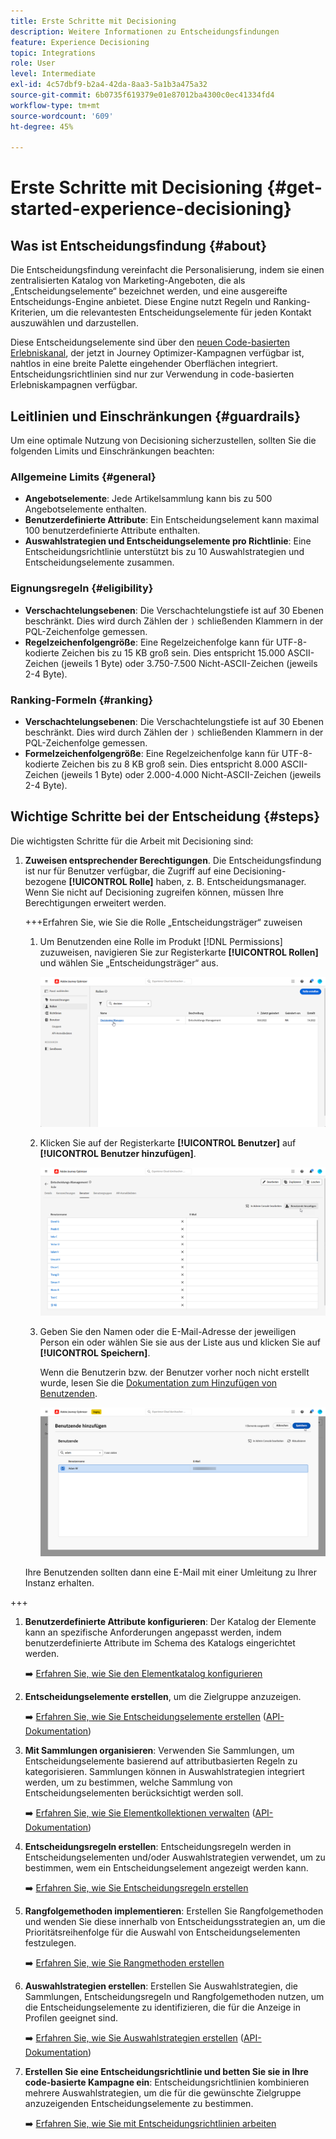```yaml
---
title: Erste Schritte mit Decisioning
description: Weitere Informationen zu Entscheidungsfindungen
feature: Experience Decisioning
topic: Integrations
role: User
level: Intermediate
exl-id: 4c57dbf9-b2a4-42da-8aa3-5a1b3a475a32
source-git-commit: 6b0735f619379e01e87012ba4300c0ec41334fd4
workflow-type: tm+mt
source-wordcount: '609'
ht-degree: 45%

---
```


# Erste Schritte mit Decisioning {#get-started-experience-decisioning}

## Was ist Entscheidungsfindung {#about}

Die Entscheidungsfindung vereinfacht die Personalisierung, indem sie einen zentralisierten Katalog von Marketing-Angeboten, die als „Entscheidungselemente“ bezeichnet werden, und eine ausgereifte Entscheidungs-Engine anbietet. Diese Engine nutzt Regeln und Ranking-Kriterien, um die relevantesten Entscheidungselemente für jeden Kontakt auszuwählen und darzustellen.

Diese Entscheidungselemente sind über den [neuen Code-basierten Erlebniskanal](https://experienceleague.adobe.com/de/docs/journey-optimizer/using/code-based-experience/get-started-code-based), der jetzt in Journey Optimizer-Kampagnen verfügbar ist, nahtlos in eine breite Palette eingehender Oberflächen integriert. Entscheidungsrichtlinien sind nur zur Verwendung in code-basierten Erlebniskampagnen verfügbar.

## Leitlinien und Einschränkungen {#guardrails}

Um eine optimale Nutzung von Decisioning sicherzustellen, sollten Sie die folgenden Limits und Einschränkungen beachten:

### Allgemeine Limits {#general}

* **Angebotselemente**: Jede Artikelsammlung kann bis zu 500 Angebotselemente enthalten.
* **Benutzerdefinierte Attribute**: Ein Entscheidungselement kann maximal 100 benutzerdefinierte Attribute enthalten.
* **Auswahlstrategien und Entscheidungselemente pro Richtlinie**: Eine Entscheidungsrichtlinie unterstützt bis zu 10 Auswahlstrategien und Entscheidungselemente zusammen.

### Eignungsregeln {#eligibility}

* **Verschachtelungsebenen**: Die Verschachtelungstiefe ist auf 30 Ebenen beschränkt. Dies wird durch Zählen der `)` schließenden Klammern in der PQL-Zeichenfolge gemessen.
* **Regelzeichenfolgengröße**: Eine Regelzeichenfolge kann für UTF-8-kodierte Zeichen bis zu 15 KB groß sein. Dies entspricht 15.000 ASCII-Zeichen (jeweils 1 Byte) oder 3.750-7.500 Nicht-ASCII-Zeichen (jeweils 2-4 Byte).

### Ranking-Formeln {#ranking}

* **Verschachtelungsebenen**: Die Verschachtelungstiefe ist auf 30 Ebenen beschränkt. Dies wird durch Zählen der `)` schließenden Klammern in der PQL-Zeichenfolge gemessen.
* **Formelzeichenfolgengröße**: Eine Regelzeichenfolge kann für UTF-8-kodierte Zeichen bis zu 8 KB groß sein. Dies entspricht 8.000 ASCII-Zeichen (jeweils 1 Byte) oder 2.000-4.000 Nicht-ASCII-Zeichen (jeweils 2-4 Byte).

## Wichtige Schritte bei der Entscheidung {#steps}

Die wichtigsten Schritte für die Arbeit mit Decisioning sind:

1. **Zuweisen entsprechender Berechtigungen**. Die Entscheidungsfindung ist nur für Benutzer verfügbar, die Zugriff auf eine Decisioning-bezogene **[!UICONTROL Rolle]** haben, z. B. Entscheidungsmanager. Wenn Sie nicht auf Decisioning zugreifen können, müssen Ihre Berechtigungen erweitert werden.

   +++Erfahren Sie, wie Sie die Rolle „Entscheidungsträger“ zuweisen

   1. Um Benutzenden eine Rolle im Produkt [!DNL Permissions] zuzuweisen, navigieren Sie zur Registerkarte **[!UICONTROL Rollen]** und wählen Sie „Entscheidungsträger“ aus.

      ![](assets/decision_permission_1.png)

   1. Klicken Sie auf der Registerkarte **[!UICONTROL Benutzer]** auf **[!UICONTROL Benutzer hinzufügen]**.

      ![](assets/decision_permission_2.png)

   1. Geben Sie den Namen oder die E-Mail-Adresse der jeweiligen Person ein oder wählen Sie sie aus der Liste aus und klicken Sie auf **[!UICONTROL Speichern]**.

      Wenn die Benutzerin bzw. der Benutzer vorher noch nicht erstellt wurde, lesen Sie die [Dokumentation zum Hinzufügen von Benutzenden](https://experienceleague.adobe.com/de/docs/experience-platform/access-control/ui/users).

      ![](assets/decision_permission_3.png)

   Ihre Benutzenden sollten dann eine E-Mail mit einer Umleitung zu Ihrer Instanz erhalten.

+++

1. **Benutzerdefinierte Attribute konfigurieren**: Der Katalog der Elemente kann an spezifische Anforderungen angepasst werden, indem benutzerdefinierte Attribute im Schema des Katalogs eingerichtet werden.

   ➡️ [Erfahren Sie, wie Sie den Elementkatalog konfigurieren](catalogs.md)

1. **Entscheidungselemente erstellen**, um die Zielgruppe anzuzeigen.

   ➡️ [Erfahren Sie, wie Sie Entscheidungselemente erstellen](items.md) ([API-Dokumentation](api-reference/decisions-items/create.md))

1. **Mit Sammlungen organisieren**: Verwenden Sie Sammlungen, um Entscheidungselemente basierend auf attributbasierten Regeln zu kategorisieren. Sammlungen können in Auswahlstrategien integriert werden, um zu bestimmen, welche Sammlung von Entscheidungselementen berücksichtigt werden soll.

   ➡️ [Erfahren Sie, wie Sie Elementkollektionen verwalten](collections.md) ([API-Dokumentation](api-reference/items-collections/create.md))

1. **Entscheidungsregeln erstellen**: Entscheidungsregeln werden in Entscheidungselementen und/oder Auswahlstrategien verwendet, um zu bestimmen, wem ein Entscheidungselement angezeigt werden kann.

   ➡️ [Erfahren Sie, wie Sie Entscheidungsregeln erstellen](rules.md)

1. **Rangfolgemethoden implementieren**: Erstellen Sie Rangfolgemethoden und wenden Sie diese innerhalb von Entscheidungsstrategien an, um die Prioritätsreihenfolge für die Auswahl von Entscheidungselementen festzulegen.

   ➡️ [Erfahren Sie, wie Sie Rangmethoden erstellen](ranking.md)

1. **Auswahlstrategien erstellen**: Erstellen Sie Auswahlstrategien, die Sammlungen, Entscheidungsregeln und Rangfolgemethoden nutzen, um die Entscheidungselemente zu identifizieren, die für die Anzeige in Profilen geeignet sind.

   ➡️ [Erfahren Sie, wie Sie Auswahlstrategien erstellen](selection-strategies.md) ([API-Dokumentation](api-reference/selection-strategies/create.md))

1. **Erstellen Sie eine Entscheidungsrichtlinie und betten Sie sie in Ihre code-basierte Kampagne ein**: Entscheidungsrichtlinien kombinieren mehrere Auswahlstrategien, um die für die gewünschte Zielgruppe anzuzeigenden Entscheidungselemente zu bestimmen.

   ➡️ [Erfahren Sie, wie Sie mit Entscheidungsrichtlinien arbeiten](create-decision.md)
